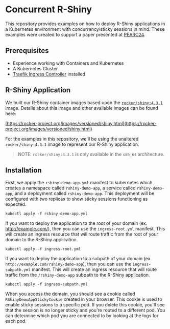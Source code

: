 # Concurrent R-Shiny

This repository provides examples on how to deploy R-Shiny applications in a Kubernetes environment with concurrency/sticky sessions in mind.  These examples were created to support a paper presented at [PEARC24](https://pearc.acm.org/pearc24/).

## Prerequisites

* Experience working with Containers and Kubernetes
* A Kubernetes Cluster
* [Traefik Ingress Controller](https://doc.traefik.io/traefik/getting-started/install-traefik/#use-the-helm-chart) installed

## R-Shiny Application

We built our R-Shiny container images based upon the [`rocker/shiny:4.3.1`](https://hub.docker.com/r/rocker/shiny) image.  Details about this image and other available images can be found here:

[https://rocker-project.org/images/versioned/shiny.html](https://rocker-project.org/images/versioned/shiny.html)

For the examples in this repository, we'll be using the unaltered `rocker/shiny:4.3.1` image to represent our R-Shiny application.

> NOTE: `rocker/shiny:4.3.1` is only available in the `x86_64` architecture.

## Installation

First, we apply the `rshiny-demo-app.yml` manifest to kubernetes which creates a namespace called `rshiny-demo-app`, a service called `rshiny-demo-app`, and a deployment called `rshiny-demo-app`.  This deployment will be configured with two replicas to show sticky sessions functioning as expected.

```shell
kubectl apply -f rshiny-demo-app.yml
```

If you want to deploy the application to the root of your domain (ex. http://example.com/), then you can use the `ingress-root.yml` manifest.  This will create an ingress resource that will route traffic from the root of your domain to the R-Shiny application.

```shell
kubectl apply -f ingress-root.yml
```

If you want to deploy the application to a subpath of your domain (ex. `http://example.com/rshiny-demo-app`), then you can use the `ingress-subpath.yml` manifest.  This will create an ingress resource that will route traffic from the `/rshiny-demo-app` subpath to the R-Shiny application.  

```shell
kubectl apply -f ingress-subpath.yml
```

When you access the domain, you should see a cookie called `RShinyDemoAppStickyCookie` created in your browser.  This cookie is used to enable sticky sessions to a specific pod.  If you delete this cookie, you'll see that the session is no longer sticky and you're routed to a different pod. You can determine which pod you are connected to by looking at the logs for each pod.